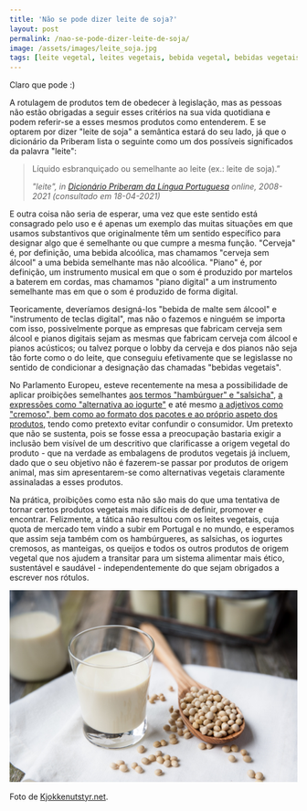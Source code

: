 ```yaml
---
title: 'Não se pode dizer leite de soja?'
layout: post
permalink: /nao-se-pode-dizer-leite-de-soja/
image: /assets/images/leite_soja.jpg
tags: [leite vegetal, leites vegetais, bebida vegetal, bebidas vegetais, leite de soja, bebida de soja, leite de aveia, bebida de aveia, leite de amêndoa, bebida de amêndoa, leite de arroz, bebida de arroz, proibição, rótulo, designação]
---
```


Claro que pode :)

A rotulagem de produtos tem de obedecer à legislação, mas as pessoas não estão obrigadas a seguir esses critérios na sua vida quotidiana e podem referir-se a esses mesmos produtos como entenderem. E se optarem por dizer "leite de soja" a semântica estará do seu lado, já que o dicionário da Priberam lista o seguinte como um dos possíveis significados da palavra "leite":

<blockquote class="wp-block-quote is-style-default">
  <p>
Líquido esbranquiçado ou semelhante ao leite (ex.: leite de soja).&#8221;
  </p>
  
  <cite>"leite", in <a href="https://dicionario.priberam.org/leite">Dicionário Priberam da Língua Portuguesa</a> online, 2008-2021 (consultado em 18-04-2021)</cite>
  
</blockquote>

E outra coisa não seria de esperar, uma vez que este sentido está consagrado pelo uso e é apenas um exemplo das muitas situações em que usamos substantivos que originalmente têm um sentido específico para designar algo que é semelhante ou que cumpre a mesma função. "Cerveja" é, por definição, uma bebida alcoólica, mas chamamos "cerveja sem álcool" a uma bebida semelhante mas não alcoólica. "Piano" é, por definição, um instrumento musical em que o som é produzido por martelos a baterem em cordas, mas chamamos "piano digital" a um instrumento semelhante mas em que o som é produzido de forma digital.

Teoricamente, deveríamos designá-los "bebida de malte sem álcool" e "instrumento de teclas digital", mas não o fazemos e ninguém se importa com isso, possivelmente porque as empresas que fabricam cerveja sem álcool e pianos digitais sejam as mesmas que fabricam cerveja com álcool e pianos acústicos; ou talvez porque o lobby da cerveja e dos pianos não seja tão forte como o do leite, que conseguiu efetivamente que se legislasse no sentido de condicionar a designação das chamadas "bebidas vegetais".

No Parlamento Europeu, esteve recentemente na mesa a possibilidade de aplicar proibições semelhantes [aos termos "hambúrguer" e "salsicha"](https://www.dinheirovivo.pt/economia/parlamento-europeu-aprova-hamburgueres-vegetarianos-12957675.html), [a expressões como "alternativa ao iogurte"](https://www.veganfoodandliving.com/news/european-parliament-rejects-controversial-dairy-ban-on-plant-based-products/) e até mesmo [a adjetivos como "cremoso", bem como ao formato dos pacotes e ao próprio aspeto dos produtos](https://euobserver.com/opinion/151695), tendo como pretexto evitar confundir o consumidor. Um pretexto que não se sustenta, pois se fosse essa a preocupação bastaria exigir a inclusão bem visível de um descritivo que clarificasse a origem vegetal do produto - que na verdade as embalagens de produtos vegetais já incluem, dado que o seu objetivo não é fazerem-se passar por produtos de origem animal, mas sim apresentarem-se como alternativas vegetais claramente assinaladas a esses produtos.

Na prática, proibições como esta não são mais do que uma tentativa de tornar certos produtos vegetais mais difíceis de definir, promover e encontrar. Felizmente, a tática não resultou com os leites vegetais, cuja quota de mercado tem vindo a subir em Portugal e no mundo, e esperamos que assim seja também com os hambúrgueres, as salsichas, os iogurtes cremosos, as manteigas, os queijos e todos os outros produtos de origem vegetal que nos ajudem a transitar para um sistema alimentar mais ético, sustentável e saudável - independentemente do que sejam obrigados a escrever nos rótulos.

![[Foto de grãos de soja e do leite produzido a partir deles]](/assets/images/leite_soja.jpg "Grãos de soja e o leite produzido a partir deles")
<div class="img-caption">Foto de <a href="https://www.kjokkenutstyr.net/">Kjokkenutstyr.net</a>.</div>
